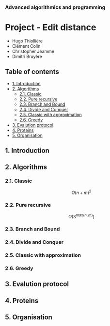 ### Advanced algorithmics and programming

# Project - Edit distance

* Hugo Thiollière
* Clément Colin
* Christopher Jeamme
* Dimitri Bruyère



## Table of contents

- [1. Introduction](#1-introduction)
- [2. Algorithms](#2-algorithms)
    - [2.1. Classic](#21-classic)
    - [2.2. Pure recursive](#22-pure-recursive)
    - [2.3. Branch and Bound](#23-branch-and-bound)
    - [2.4. Divide and Conquer](#24-divide-and-conquer)
    - [2.5. Classic with approximation](#25-classic-with-approximation)
    - [2.6. Greedy](#26-greedy)
- [3. Evalution protocol](#3-evalution-protocol)
- [4. Proteins](#4-proteins)
- [5. Organisation](#5-organisation)

<!-- /TOC -->

## 1. Introduction 

## 2. Algorithms

### 2.1. Classic 

$$O(n+m)^{2}$$

### 2.2. Pure recursive

$$O(3^{max\{n,m\}})$$

### 2.3. Branch and Bound

### 2.4. Divide and Conquer

### 2.5. Classic with approximation

### 2.6. Greedy 

## 3. Evalution protocol

## 4. Proteins

## 5. Organisation


